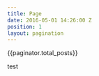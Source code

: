 ```yaml
---
title: Page
date: 2016-05-01 14:26:00 Z
position: 1
layout: pagination
---
```


{{paginator.total_posts}}

test
